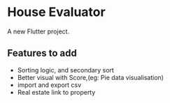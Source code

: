 # House Evaluator

A new Flutter project.

## Features to add
- Sorting logic, and secondary sort
- Better visual with Score,(eg: Pie data visualisation)
- import and export csv
- Real estate link to property